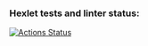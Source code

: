 ### Hexlet tests and linter status:
[![Actions Status](https://github.com/Auzmit/backend-project-4/actions/workflows/hexlet-check.yml/badge.svg)](https://github.com/Auzmit/backend-project-4/actions)